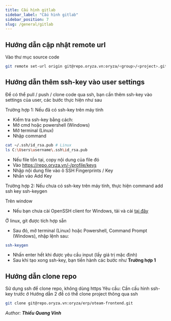 ```yaml
---
title: Cấu hình gitlab
sidebar_label: "Cấu hình gitlab"
sidebar_position: 7
slug: /general/gitlab
---
```


## Hướng dẫn cập nhật remote url

Vào thư mục source code

```bash
git remote set-url origin git@repo.oryza.vn:oryza/<group>/<project>.git
```

## Hướng dẫn thêm ssh-key vào user settings

Để có thể pull / push / clone code qua ssh, bạn cần thêm ssh-key vào settings của user, các bước thực hiện như sau

Trường hợp 1: Nếu đã có ssh-key trên máy tính

- Kiểm tra ssh-key bằng cách:
- Mở cmd hoặc powershell (Windows)
- Mở terminal (Linux)
- Nhập command

```bash
cat ~/.ssh/id_rsa.pub # Linux
ls C:\Users\username\.ssh\id_rsa.pub
```

- Nếu file tồn tại, copy nội dung của file đó
- Vào https://repo.oryza.vn/-/profile/keys
- Nhập nội dung file vào ô SSH Fingerprints / Key
- Nhấn vào Add Key

Trường hợp 2: Nếu chưa có ssh-key trên máy tính, thực hiện command add ssh key ssh-keygen

Trên window

- Nếu bạn chưa cài OpenSSH client for Windows, tải và cài [tại đây](https://github.com/PowerShell/Win32-OpenSSH/releases)

Ở linux, git được tích hợp sẵn

- Sau đó, mở terminal (Linux) hoặc Powershell, Command Prompt (Windows), nhập lệnh sau:

```bash
ssh-keygen
```

- Nhấn enter hết khi được yêu cầu input (lấy giá trị mặc định)
- Sau khi tạo xong ssh-key, bạn tiến hành các bước như **Trường hợp 1**

## Hướng dẫn clone repo

Sử dụng ssh để clone repo, không dùng https
Yêu cầu: Cần cấu hình ssh-key trước ở Hướng dẫn 2 để có thể clone project thông qua ssh

```bash
git clone git@repo.oryza.vn:oryza/erp/oteam-frontend.git
```

<div class="text-right">

_Author: **Thiều Quang Vinh**_

</div>
